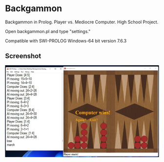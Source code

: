 # Backgammon
Backgammon in Prolog. Player vs. Mediocre Computer. High School Project.

Open backgammon.pl and type "settings."

Compatible with SWI-PROLOG Windows-64 bit version 7.6.3

## Screenshot

<img src="screenshot-1.jpg">
